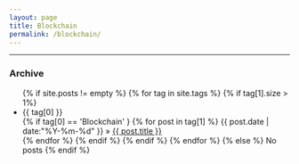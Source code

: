 ```yaml
---
layout: page
title: Blockchain
permalink: /blockchain/
---
```


***

### Archive

<ul class="tags-box">
{% if site.posts != empty %}
    {% for tag in site.tags %}
        {% if tag[1].size > 1%}
            <li  id="{{ tag[0] }}">{{ tag[0] }}</li>
            {% if tag[0] == 'Blockchain' }
                {% for post in tag[1] %}
                    <time datetime="{{ post.date | date:"%Y-%m-%d" }}">{{ post.date | date:"%Y-%m-%d" }}</time> &raquo;
                    <a href="{{ site.baseurl }}{{ post.url }}" title="{{ post.title }}">{{ post.title }}</a><br />
                {% endfor %}
            {% endif %}
        {% endif %}
    {% endfor %}
{% else %}
<span>No posts</span>
{% endif %}
</ul>